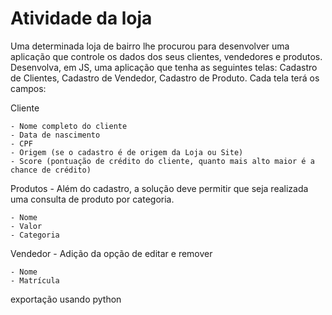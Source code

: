 <h1>Atividade da loja</h1>

Uma determinada loja de bairro lhe procurou para desenvolver uma aplicação que controle os dados dos seus clientes, vendedores e produtos. Desenvolva, em JS, uma aplicação que tenha as seguintes telas: Cadastro de Clientes, Cadastro de Vendedor, Cadastro de Produto. 
Cada tela terá os campos:

Cliente

    - Nome completo do cliente
    - Data de nascimento
    - CPF
    - Origem (se o cadastro é de origem da Loja ou Site)
    - Score (pontuação de crédito do cliente, quanto mais alto maior é a chance de crédito)

Produtos - Além do cadastro, a solução deve permitir que seja realizada uma consulta de produto por categoria. 

    - Nome
    - Valor
    - Categoria

Vendedor - Adição da opção de editar e remover

    - Nome
    - Matrícula


exportação usando python